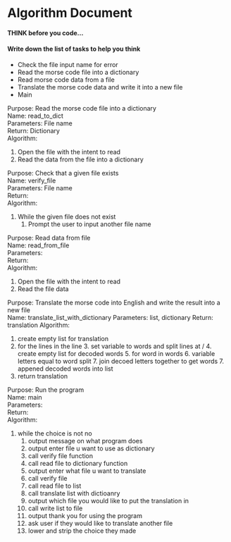# Algorithm Document

#### THINK before you code...
#### Write down the list of tasks to help you think


- Check the file input name for error
- Read the morse code file into a dictionary
- Read morse code data from a file
- Translate the morse code data and write it into a new file
- Main

Purpose: Read the morse code file into a dictionary  
Name: read_to_dict  
Parameters: File name  
Return: Dictionary  
Algorithm:
1. Open the file with the intent to read
2. Read the data from the file into a dictionary

Purpose: Check that a given file exists  
Name: verify_file  
Parameters: File name  
Return:   
Algorithm:
1. While the given file does not exist
   1. Prompt the user to input another file name

Purpose: Read data from file  
Name: read_from_file  
Parameters:   
Return:   
Algorithm:   
1. Open the file with the intent to read
2. Read the file data

Purpose: Translate the morse code into English and write the result into a new file  
Name: translate_list_with_dictionary 
Parameters: list, dictionary
Return: translation
Algorithm:
1. create empty list for translation
2. for the lines in the line
   3. set variable to words and split lines at /
   4. create empty list for decoded words
   5. for word in words
      6. variable letters equal to word split
      7. join decoed letters together to get words
   7. appened decoded words into list
3. return translation

Purpose: Run the program  
Name: main  
Parameters:   
Return:   
Algorithm:
1. while the choice is not no 
   1. output message on what program does
   2. output enter file u want to use as dictionary
   3. call verify file function
   4. call read file to dictionary function
   5. output enter what file u want to translate
   6. call verify file
   7. call read file to list
   8. call translate list with dictioanry
   9. output which file you would like to put the translation in
   10. call write list to file
   11. output thank you for using the program
   12. ask user if they would like to translate another file
   13. lower and strip the choice they made

